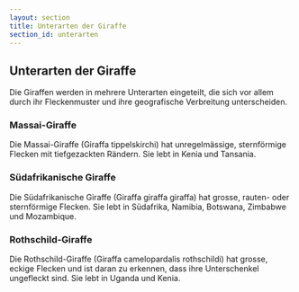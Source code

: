 ```yaml
---
layout: section
title: Unterarten der Giraffe
section_id: unterarten
---
```


## Unterarten der Giraffe

Die Giraffen werden in mehrere Unterarten eingeteilt, die sich vor allem durch ihr Fleckenmuster und ihre geografische Verbreitung unterscheiden.

### Massai-Giraffe
Die Massai-Giraffe (Giraffa tippelskirchi) hat unregelmässige, sternförmige Flecken mit tiefgezackten Rändern. Sie lebt in Kenia und Tansania.

### Südafrikanische Giraffe
Die Südafrikanische Giraffe (Giraffa giraffa giraffa) hat grosse, rauten- oder sternförmige Flecken. Sie lebt in Südafrika, Namibia, Botswana, Zimbabwe und Mozambique.

### Rothschild-Giraffe
Die Rothschild-Giraffe (Giraffa camelopardalis rothschildi) hat grosse, eckige Flecken und ist daran zu erkennen, dass ihre Unterschenkel ungefleckt sind. Sie lebt in Uganda und Kenia.